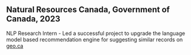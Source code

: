 <!-- ---
# title: "Work Experience"
# excerpt: "Contains the list of all my professional work experience."
# collection: portfolio
--- -->

<!-- # Work experience -->

## Natural Resources Canada, Government of Canada, 2023

NLP Research Intern - Led a successful project to upgrade the language model based recommendation engine for suggesting similar records on [geo.ca](https://geo.ca/)
